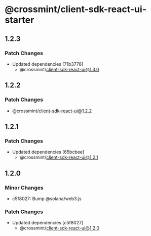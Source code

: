 # @crossmint/client-sdk-react-ui-starter

## 1.2.3

### Patch Changes

-   Updated dependencies [71b3778]
    -   @crossmint/client-sdk-react-ui@1.3.0

## 1.2.2

### Patch Changes

-   @crossmint/client-sdk-react-ui@1.2.2

## 1.2.1

### Patch Changes

-   Updated dependencies [65bcbee]
    -   @crossmint/client-sdk-react-ui@1.2.1

## 1.2.0

### Minor Changes

-   c5f8027: Bump @solana/web3.js

### Patch Changes

-   Updated dependencies [c5f8027]
    -   @crossmint/client-sdk-react-ui@1.2.0
